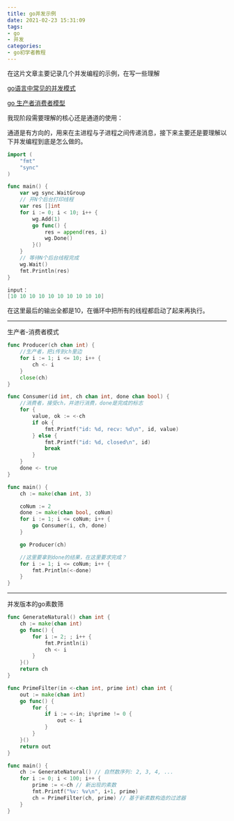 ```yaml
---
title: go并发示例
date: 2021-02-23 15:31:09
tags:
- go
- 并发
categories:
- go初学者教程
---
```


在这片文章主要记录几个并发编程的示例，在写一些理解

[go语言中常见的并发模式](https://zhuanlan.zhihu.com/p/74655793)

[go 生产者消费者模型](https://www.cnblogs.com/fengchuiyizh/p/12299630.html)

我现阶段需要理解的核心还是通道的使用：

通道是有方向的，用来在主进程与子进程之间传递消息，接下来主要还是要理解以下并发编程到底是怎么做的。


<!--more-->



````go
import (
	"fmt"
	"sync"
)

func main() {
	var wg sync.WaitGroup
	// 开N个后台打印线程
	var res []int
	for i := 0; i < 10; i++ {
		wg.Add(1)
		go func() {
			res = append(res, i)
			wg.Done()
		}()
	}
	// 等待N个后台线程完成
	wg.Wait()
	fmt.Println(res)
}

input：
[10 10 10 10 10 10 10 10 10 10]
````

在这里最后的输出全都是10，在循环中把所有的线程都启动了起来再执行。


-----

生产者-消费者模式

````go
func Producer(ch chan int) {
	//生产者，把i传到ch里边
	for i := 1; i <= 10; i++ {
		ch <- i
	}
	close(ch)
}

func Consumer(id int, ch chan int, done chan bool) {
	//消费者，接受ch，并进行消费，done是完成的标志
	for {
		value, ok := <-ch
		if ok {
			fmt.Printf("id: %d, recv: %d\n", id, value)
		} else {
			fmt.Printf("id: %d, closed\n", id)
			break
		}
	}
	done <- true
}

func main() {
	ch := make(chan int, 3)

	coNum := 2
	done := make(chan bool, coNum)
	for i := 1; i <= coNum; i++ {
		go Consumer(i, ch, done)
	}

	go Producer(ch)

	//这里要拿到done的结果，在这里要求完成？
	for i := 1; i <= coNum; i++ {
		fmt.Println(<-done)
	}
}
`````


-----
并发版本的go素数筛

````go
func GenerateNatural() chan int {
	ch := make(chan int)
	go func() {
		for i := 2; ; i++ {
			fmt.Println(i)
			ch <- i
		}
	}()
	return ch
}

func PrimeFilter(in <-chan int, prime int) chan int {
	out := make(chan int)
	go func() {
		for {
			if i := <-in; i%prime != 0 {
				out <- i
			}
		}
	}()
	return out
}

func main() {
	ch := GenerateNatural() // 自然数序列: 2, 3, 4, ...
	for i := 0; i < 100; i++ {
		prime := <-ch // 新出现的素数
		fmt.Printf("%v: %v\n", i+1, prime)
		ch = PrimeFilter(ch, prime) // 基于新素数构造的过滤器
	}
}

````